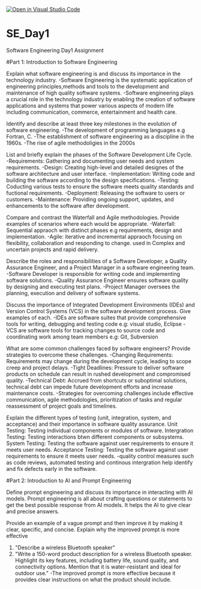 [![Open in Visual Studio Code](https://classroom.github.com/assets/open-in-vscode-2e0aaae1b6195c2367325f4f02e2d04e9abb55f0b24a779b69b11b9e10269abc.svg)](https://classroom.github.com/online_ide?assignment_repo_id=15612015&assignment_repo_type=AssignmentRepo)
# SE_Day1
Software Engineering Day1 Assignment

#Part 1: Introduction to Software Engineering

Explain what software engineering is and discuss its importance in the technology industry.
-Software Engineering is the systematic application of engineering principles,methods and tools to the development and maintenance of high quality software systems.
-Software engineering plays a crucial role in the technology industry by enabling the creation of software applications and systems that power various aspects of modern life including communication, commerce, entertainment and health care.

Identify and describe at least three key milestones in the evolution of software engineering.
-The development of programming languages e.g Fortran, C.
-The establishment of software engineering as a discipline in the 1960s.
-The rise of agile methodoligies in the 2000s

List and briefly explain the phases of the Software Development Life Cycle.
-Requirements: Gathering and documenting user needs and system requirements.
-Design: Creating high-level and detailed designes of the software architecture and user interface.
-Implementation: Writing code and building the software according to the design specifications.
-Testing: Coducting various tests to ensure the software meets quality standards and fuctional requirements.
-Deployment: Releasing the software to users or customers.
-Maintenance: Providing ongoing support, updates, and enhancements to the software after development.

Compare and contrast the Waterfall and Agile methodologies. Provide examples of scenarios where each would be appropriate.
-Waterfall: Sequential appraoch with distinct phases e.g requirements, design and implementation.
-Agile: iterative and incremental appraoch focusing on flexibility, collaboration and responding to change. used in Complex and uncertain projects and rapid delivery.

Describe the roles and responsibilities of a Software Developer, a Quality Assurance Engineer, and a Project Manager in a software engineering team.
-Software Developer is responsible for writing code and implementing software solutions.
 -Quality Assurance Engineer ensures software quality by designing and executing test plans.
-Project Manager oversees the planning, execution and delivery of software systems.

Discuss the importance of Integrated Development Environments (IDEs) and Version Control Systems (VCS) in the software development process. Give examples of each.
-IDEs are software suites that provide comprehensive tools for writing, debugging and testing code e.g: visual studio, Eclipse
-VCS are software tools for tracking changes to source code and coordinating work among team members e.g: Git, Subversion
 
What are some common challenges faced by software engineers? Provide strategies to overcome these challenges.
-Changing Requirements: Requirements may change during the development cycle, leading to scope creep and project delays.
-Tight Deadlines: Pressure to deliver software products on schedule can result in rushed development and compromised quality.
-Technical Debt: Accrued from shortcuts or suboptimal solutions, technical debt can impede future development efforts and increase maintenance costs.
-Strategies for overcoming challenges include effective communication, agile methodologies, prioritization of tasks and regular reassessment of project goals and timelines.

Explain the different types of testing (unit, integration, system, and acceptance) and their importance in software quality assurance.
Unit Testing: Testing individual components or modules of software.
Intergration Testing: Testing interactions btwn different components or subsystems.
System Testing: Testing the software against user requirements to ensure it meets user needs.
Acceptance Testing: Testing the software against user requirements to ensure it meets user needs.
-quality control measures such as code reviews, automated testing and continous intergration help identify and fix defects early in the software.

#Part 2: Introduction to AI and Prompt Engineering


Define prompt engineering and discuss its importance in interacting with AI models.
Prompt engineering is all about crafting questions or statements to get the best possible response from AI models.
It helps the AI to give clear and precise answers.

Provide an example of a vague prompt and then improve it by making it clear, specific, and concise. Explain why the improved prompt is more effective
1. "Describe a wireless Bluetooth speaker"
2. "Write a 150-word product description for a wireless Bluetooth speaker. Highlight its key features, including battery life, sound quality, and connectivity options. Mention that it is water-resistant and ideal for outdoor use."
-The improved prompt is more effective because it provides clear instructions on what the product should include.
